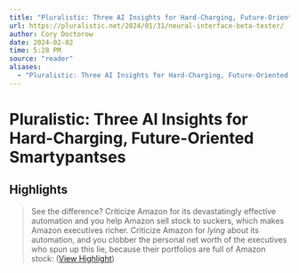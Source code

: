 ```yaml
---
title: "Pluralistic: Three AI Insights for Hard-Charging, Future-Oriented Smartypantses"
url: https://pluralistic.net/2024/01/31/neural-interface-beta-tester/
author: Cory Doctorow
date: 2024-02-02
time: 5:28 PM
source: "reader"
aliases:
  - "Pluralistic: Three AI Insights for Hard-Charging, Future-Oriented Smartypantses"
---
```

# Pluralistic: Three AI Insights for Hard-Charging, Future-Oriented Smartypantses

## Highlights
> See the difference? Criticize Amazon for its devastatingly effective automation and you help Amazon sell stock to suckers, which makes Amazon executives richer. Criticize Amazon for *lying* about its automation, and you clobber the personal net worth of the executives who spun up this lie, because their portfolios are full of Amazon stock: ([View Highlight](https://read.readwise.io/read/01hnfsynvmevf2je7gf1042pqc))

